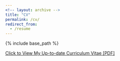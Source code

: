 ```yaml
---
<!-- layout: archive -->
title: "CV"
permalink: /cv/
redirect_from:
  - /resume
---
```


{% include base_path %}

[Click to View My Up-to-date Curriculum Vitae [PDF]](http://lichengzh.github.io/files/ov.pdf)

<!-- <embed src="http://lichengzh.github.io/files/ov.pdf" width="650" height="1800" type='application/pdf'> -->
